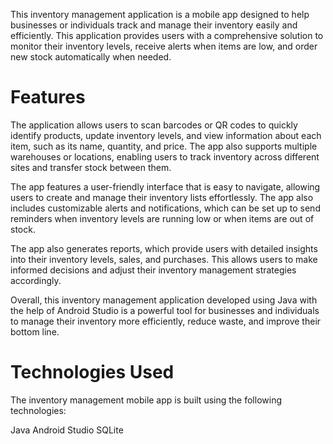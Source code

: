 
This inventory management application is a mobile app designed to help businesses or individuals track and manage their inventory easily and efficiently. This application provides users with a comprehensive solution to monitor their inventory levels, receive alerts when items are low, and order new stock automatically when needed.

<h1>Features</h1>
<p>The application allows users to scan barcodes or QR codes to quickly identify products, update inventory levels, and view information about each item, such as its name, quantity, and price. The app also supports multiple warehouses or locations, enabling users to track inventory across different sites and transfer stock between them.<p>

The app features a user-friendly interface that is easy to navigate, allowing users to create and manage their inventory lists effortlessly. The app also includes customizable alerts and notifications, which can be set up to send reminders when inventory levels are running low or when items are out of stock.

The app also generates reports, which provide users with detailed insights into their inventory levels, sales, and purchases. This allows users to make informed decisions and adjust their inventory management strategies accordingly.

Overall, this inventory management application developed using  Java with the help of Android Studio is a powerful tool for businesses and individuals to manage their inventory more efficiently, reduce waste, and improve their bottom line.

<h1>Technologies Used</h1>
The inventory management mobile app is built using the following technologies:

Java
Android Studio
SQLite
